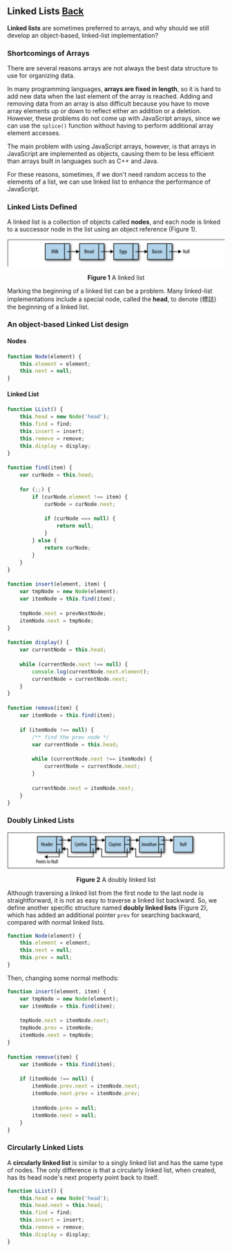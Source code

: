 ## Linked Lists [Back](./../data_structure.md)

**Linked lists** are sometimes preferred to arrays, and why should we still develop an object-based, linked-list implementation?

### Shortcomings of Arrays

There are several reasons arrays are not always the best data structure to use for organizing data.

In many programming languages, **arrays are fixed in length**, so it is hard to add new data when the last element of the array is reached. Adding and removing data from an array is also difficult because you have to move array elements up or down to reflect either an addition or a deletion. However, these problems do not come up with JavaScript arrays, since we can use the `splice()` function without having to perform additional array element accesses. 

The main problem with using JavaScript arrays, however, is that arrays in JavaScript are implemented as objects, causing them to be less efficient than arrays built in languages such as C++ and Java.

For these reasons, sometimes, if we don't need random access to the elements of a list, we can use linked list to enhance the performance of JavaScript.

### Linked Lists Defined

A linked list is a collection of objects called **nodes**, and each node is linked to a successor node in the list using an object reference (Figure 1).

<p align="center">
    <img src="./linked_list.png" title="a linked list" alt="a linked list" />
</p>

<p align="center">
    <strong>Figure 1</strong> A linked list
</p>

Marking the beginning of a linked list can be a problem. Many linked-list implementations include a special node, called the **head**, to denote (標誌) the beginning of a linked list. 

### An object-based Linked List design

#### Nodes

```js
function Node(element) {
    this.element = element;
    this.next = null;
}
```

#### Linked List

```js
function LList() {
    this.head = new Node('head');
    this.find = find;
    this.insert = insert;
    this.remove = remove;
    this.display = display;
}

function find(item) {
    var curNode = this.head;
    
    for (;;) {
        if (curNode.element !== item) {
            curNode = curNode.next;
            
            if (curNode === null) {
                return null;
            }
        } else {
            return curNode;
        }
    }
}

function insert(element, item) {
    var tmpNode = new Node(element);
    var itemNode = this.find(item);
    
    tmpNode.next = prevNextNode;
    itemNode.next = tmpNode;
}

function display() {
    var currentNode = this.head;
    
    while (currentNode.next !== null) {
        console.log(currentNode.next.element);
        currentNode = currentNode.next;
    }
}

function remove(item) {
    var itemNode = this.find(item);
    
    if (itemNode !== null) {
        /** find the prev node */
        var currentNode = this.head;
        
        while (currentNode.next !== itemNode) {
            currentNode = currentNode.next;
        }
        
        currentNode.next = itemNode.next;
    }
}
```

### Doubly Linked Lists


<p align="center">
    <img src="./doubly_linked_lists.png" title="a doubly linked list" alt="a doubly linked list" />
</p>

<p align="center">
    <strong>Figure 2</strong> A doubly linked list
</p>

Although traversing a linked list from the first node to the last node is straightforward, it is not as easy to traverse a linked list backward. So, we define another specific structure named **doubly linked lists** (Figure 2), which has added an additional pointer `prev` for searching backward, compared with normal linked lists.

```js
function Node(element) {
    this.element = element;
    this.next = null;
    this.prev = null;
}
```

Then, changing some normal methods:

```js
function insert(element, item) {
    var tmpNode = new Node(element);
    var itemNode = this.find(item);
 
    tmpNode.next = itemNode.next;
    tmpNode.prev = itemNode;
    itemNode.next = tmpNode;
}

function remove(item) {
    var itemNode = this.find(item);
    
    if (itemNode !== null) {
        itemNode.prev.next = itemNode.next;
        itemNode.next.prev = itemNode.prev;
        
        itemNode.prev = null;
        itemNode.next = null;
    }
}
```

### Circularly Linked Lists

A **circularly linked list** is similar to a singly linked list and has the same type of nodes. The only difference is that a circularly linked list, when created, has its head node's next property point back to itself.

```js
function LList() {
    this.head = new Node('head');
    this.head.next = this.head;
    this.find = find;
    this.insert = insert;
    this.remove = remove;
    this.display = display;
}
```
